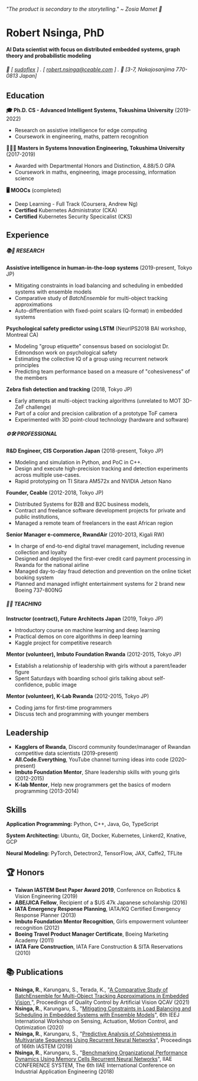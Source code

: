 ###### "The product is secondary to the storytelling." ~ Zosia Mamet 👋

Robert Nsinga, PhD
======

#### AI Data scientist with focus on distributed embedded systems, graph theory and probabilistic modeling
###### 📧 [ [sudoflex](http://github.com/sudoflex) ] . [ robert.nsinga@ceable.com ] . 📮 [3-7, Nakajosanjima 770-0813 Japan]


Education
---------
**🎓 Ph.D. CS - Advanced Intelligent Systems, Tokushima University** (2019-2022)

- Research on assistive intelligence for edge computing
- Coursework in engineering, maths, pattern recognition

**👨🏾‍🎓 Masters in Systems Innovation Engineering, Tokushima University** (2017-2019)

- Awarded with Departmental Honors and Distinction, 4.88/5.0 GPA
- Coursework in maths, engineering, image processing, information science

**🖥 MOOCs** (completed)

- Deep Learning - Full Track (Coursera, Andrew Ng)
- **Certified** Kubernetes Administrator (CKA)
- **Certified** Kubernetes Security Specicalist (CKS)

Experience
---------
##### 📚🔬 RESEARCH
**Assistive intelligence in human-in-the-loop systems** (2019-present, Tokyo JP)

- Mitigating constraints in load balancing and scheduling in embedded systems with ensemble models
- Comparative study of *BatchEnsemble* for multi-object tracking approximations
- Auto-differentiation with fixed-point scalars (Q-format) in embedded systems

**Psychological safety predictor using LSTM** (NeurIPS2018 BAI workshop, Montreal CA)

- Modeling "group etiquette" consensus based on sociologist Dr. Edmondson work on psychological safety
- Estimating the collective IQ of a group using recurrent network principles
- Predicting team performance based on a measure of "cohesiveness" of the members

**Zebra fish detection and tracking** (2018, Tokyo JP)

- Early attempts at multi-object tracking algorithms (unrelated to MOT 3D-ZeF challenge)
- Part of a color and precision calibration of a prototype ToF camera
- Experimented with 3D point-cloud technology (hardware and software)

##### ⚙️🛠 PROFESSIONAL
**R&D Engineer, CIS Corporation Japan** (2018-present, Tokyo JP)

- Modeling and simulation in Python, and PoC in C++.
- Design and execute high-precision tracking and detection experiments across multiple use-cases.
- Rapid prototyping on TI Sitara AM572x and NVIDIA Jetson Nano

**Founder, Ceable** (2012-2018, Tokyo JP)

- Distributed Systems for B2B and B2C business models,
- Contract and freelance software development projects for private and public institutions,
- Managed a remote team of freelancers in the east African region

**Senior Manager e-commerce, RwandAir** (2010-2013, Kigali RW)

- In charge of end-to-end digital travel management, including revenue collection and loyalty
- Designed and deployed the first-ever credit card payment processing in Rwanda for the national airline
- Managed day-to-day fraud detection and prevention on the online ticket booking system
- Planned and managed inflight entertainment systems for 2 brand new Boeing 737-800NG

##### 📝💡 TEACHING
**Instructor (contract), Future Architects Japan** (2019, Tokyo JP)

- Introductory course on machine learning and deep learning
- Practical demos on core algorithms in deep learning
- Kaggle project for competitive research

**Mentor (volunteer), Imbuto Foundation Rwanda** (2012-2015, Tokyo JP)

- Establish a relationship of leadership with girls without a parent/leader figure
- Spent Saturdays with boarding school girls talking about self-confidence, public image

**Mentor (volunteer), K-Lab Rwanda** (2012-2015, Tokyo JP)

- Coding jams for first-time programmers
- Discuss tech and programming with younger members

Leadership
---------

- **Kagglers of Rwanda**, Discord community founder/manager of Rwandan competitive data scientists (2019-present)
- **All.Code.Everything**, YouTube channel turning ideas into code (2020-present)
- **Imbuto Foundation Mentor**, Share leadership skills with young girls (2012-2015)
- **K-lab Mentor**, Help new programmers get the basics of modern programming (2013-2014)

Skills
------
**Application Programming:** Python, C++, Java, Go, TypeScript

**System Architecting:** Ubuntu, Git, Docker, Kubernetes, Linkerd2, Knative, GCP

**Neural Modeling:** PyTorch, Detectron2, TensorFlow, JAX, Caffe2, TFLite

🏆 Honors
---------
- **Taiwan IASTEM Best Paper Award 2019**, Conference on Robotics & Vision Engineering (2019)
- **ABE/JICA Fellow**, Recipient of a $US 47k Japanese scholarship (2016)
- **IATA Emergency Response Planning**, IATA/KQ Certified Emergency Response Planner (2013)
- **Imbuto Foundation Mentor Recognition**, Girls empowerment volunteer recognition (2012)
- **Boeing Travel Product Manager Certificate**, Boeing Marketing Academy (2011)
- **IATA Fare Construction**, IATA Fare Construction & SITA Reservations (2010)

📚 Publications
---------------
- **Nsinga, R.**, Karungaru, S., Terada, K., "[A Comparative Study of BatchEnsemble for Multi-Object Tracking Approximations in Embedded Vision
](https://web.db.tokushima-u.ac.jp/cgi-bin/edb_browse?ACT=BROWSE&EID=375662)", Proceedings of Quality Control by Artificial Vision QCAV (2021)
- **Nsinga, R.**, Karungaru, S., "[Mitigating Constraints in Load Balancing and Scheduling in Embedded Systems with Ensemble Models](https://web.db.tokushima-u.ac.jp/Assistance/browse?eid=364042)", 6th IEEJ International Workshop on Sensing, Actuation, Motion Control, and Optimization (2020)
- **Nsinga, R.**, Karungaru, S., "[Predictive Analysis of Cohesiveness in Multivariate Sequences Using Recurrent Neural Networks](https://www.worldresearchlibrary.org/up_proc/pdf/2571-15530564251-5.pdf)", Proceedings of 166th IASTEM (2019)
- **Nsinga, R.**, Karungaru, S., "[Benchmarking Organizational Performance Dynamics Using Memory Cells Recurrent Neural Networks](https://pdfs.semanticscholar.org/a264/0ee7f58d3f78d5be74fec02a43d8542ad78a.pdf)", IIAE CONFERENCE SYSTEM, The 6th IIAE International Conference on Industrial Application Engineering (2018)
